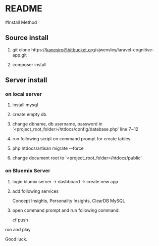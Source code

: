# README #

#Install Method

## Source install

1. git clone https://kanesiro@bitbucket.org/sjwensley/laravel-cognitive-app.git

2. composer install

## Server install

### on local server

1. install mysql

2. create empty db.

3. change dbname, db username, password in '<project_root_folder>/htdocs/config/database.php' line 7~12

4. run following script on command prompt for create tables.

5. php htdocs/artisan migrate --force

6. change document root to '<project_root_folder>/htdocs/public'

### on Bluemix Server

1. login blumix server -> dashboard -> create new app

2. add following services

   Concept Insights, Personality Insights, ClearDB MySQL

3. open command prompt and run following command.

   cf push <app name>

run and play

Good luck.